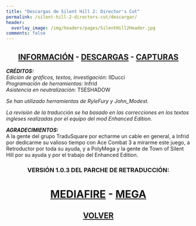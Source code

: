```yaml
---
title: "Descargas de Silent Hill 2: Director's Cut"
permalink: /silent-hill-2-directors-cut/descargar/
header:
  overlay_image: /img/headers/pages/SilentHill2Header.jpg
comments: false
---
```

<h2 style="text-align: center;"><strong><a href="/silent-hill-2-directors-cut/informacion/">INFORMACIÓN</a> - <a href="/silent-hill-2-directors-cut/descargar/">DESCARGAS</a> - <a href="/silent-hill-2-directors-cut/capturas/">CAPTURAS</a></strong></h2>

_**CRÉDITOS:**_  
_Edición de gráficos, textos, investigación:_ IlDucci  
_Programación de herramientas:_ Infrid  
_Asistencia en neutralización:_ TSESHADOW  

_Se han utilizado herramientas de RyleFury y John_Modest._

_La revisión de la traducción se ha basado en las correcciones en los textos 
ingleses realizadas por el equipo del mod Enhanced Edition._

_**AGRADECIMIENTOS:**_  
A la gente del grupo TraduSquare por echarme un cable en general, a Infrid 
por dedicarme su valioso tiempo con Ace Combat 3 a mirarme este juego, a 
Retroductor por toda su ayuda, y a PolyMega y la gente de Town of Silent 
Hill por su ayuda y por el trabajo del Enhanced Edition.

<h3 style="text-align: center;">VERSIÓN 1.0.3 DEL PARCHE DE RETRADUCCIÓN:</h3>

<h1 style="text-align: center;"><strong><a href="https://www.mediafire.com/file/7h0c0uhbfafz0cf/SH2DC-REVISION-TTV-V1.0.3.7z/file" target="_blank">MEDIAFIRE</a> - <a href="https://mega.nz/file/hEVAEK5b#gHOP_oEnhFbP9u5o6ooPpBJjFZGfmX7bRpvySaWsPC0" target="_blank">MEGA</a></strong></h1>

<h2 style="text-align: center;"><a href="/silent-hill-2-directors-cut/"><strong>VOLVER</strong></a></h2>


